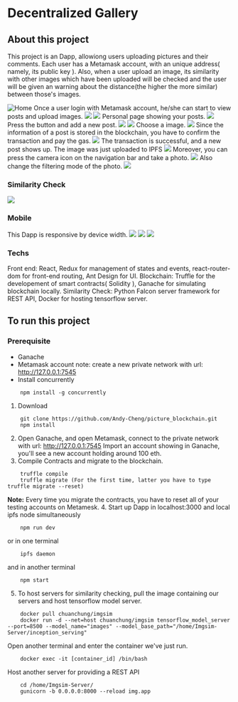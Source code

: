 # Decentralized Gallery
## About this project
This project is an Dapp, allowiong users uploading pictures and their comments. Each user has a Metamask account, with an unique address( namely, its public key ). Also, when a user upload an image, its similarity with other images which have been uploaded will be checked and the user will be given an warning about the distance(the higher the more similar) between those's images.

![](./pics/home1.png "Home")
Once a user login with Metamask account, he/she can start to view posts and upload images.
![](./pics/home2.png)
![](./pics/content.png)
Personal page showing your posts.
![](./pics/upload1.png)
Press the button and add a new post.
![](./pics/upload2.png)
![](./pics/upload3.png)
Choose a image.
![](./pics/upload4.png)
Since the information of a post is stored in the blockchain, you have to confirm the transaction and pay the gas.
![](./pics/upload5.png)
The transaction is successful, and a new post shows up. The image was just uploaded to IPFS
![](./pics/upload6.png)
Moreover, you can press the camera icon on the navigation bar and take a photo.
![](./pics/camera1.png)
Also change the filtering mode of the photo.
![](./pics/camera2.png)

### Similarity Check
![](./pics/similarity.png)

### Mobile
This Dapp is responsive by device width.
![](./pics/mobile1.png)
![](./pics/mobile2.png)
![](./pics/mobile3.png)

### Techs
Front end: React, Redux for management of states and events, react-router-dom for front-end routing, Ant Design for UI.
Blockchain: Truffle for the developement of smart contracts( Solidity ), Ganache for simulating blockchain locally.
Similarity Check: Python Falcon server framework for REST API, Docker for hosting tensorflow server.

## To run this project
### Prerequisite
- Ganache
- Metamask account
note: create a new private network with url: http://127.0.0.1:7545
- Install concurrently 
```
    npm install -g concurrently 
```

1. Download
```
    git clone https://github.com/Andy-Cheng/picture_blockchain.git
    npm install
```
2. Open Ganache, and open Metamask, connect to the private network with url: http://127.0.0.1:7545 Import an account showing in Ganache, you'll see a new account holding around 100 eth.
3. Compile Contracts and migrate to the blockchain.
``` 
    truffle compile 
    truffle migrate (For the first time, latter you have to type truffle migrate --reset)
```
**Note:** Every time you migrate the contracts, you have to reset all of your testing accounts on Metamesk.
4. Start up Dapp in localhost:3000 and local ipfs node simultaneously
```
    npm run dev 
```
or in one terminal
```
    ipfs daemon
```
and in another terminal
```
    npm start
```
5. To host servers for similarity checking, pull the image containing our servers and host tensorflow model server.
```
    docker pull chuanchung/imgsim
    docker run -d --net=host chuanchung/imgsim tensorflow_model_server --port=8500 --model_name="images" --model_base_path="/home/Imgsim-Server/inception_serving" 
```
Open another terminal and enter the container we've just run.
```
    docker exec -it [container_id] /bin/bash
``` 
Host another server for providing a REST API
```
    cd /home/Imgsim-Server/
    gunicorn -b 0.0.0.0:8000 --reload img.app
```
